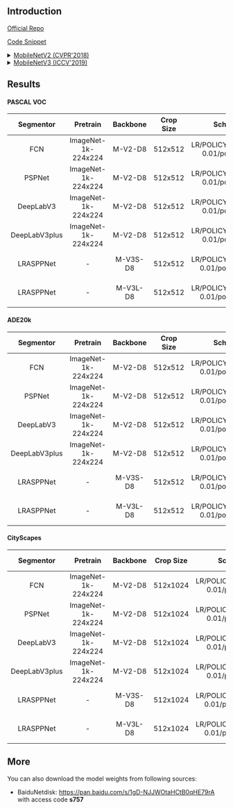 ## Introduction

<a href="https://github.com/tensorflow/models/tree/master/research/deeplab">Official Repo</a>

<a href="https://github.com/SegmentationBLWX/sssegmentation/blob/main/ssseg/modules/models/backbones/mobilenet.py">Code Snippet</a>

<details>
<summary align="left"><a href="https://arxiv.org/pdf/1801.04381.pdf">MobileNetV2 (CVPR'2018)</a></summary>

```latex
@inproceedings{sandler2018mobilenetv2,
    title={Mobilenetv2: Inverted residuals and linear bottlenecks},
    author={Sandler, Mark and Howard, Andrew and Zhu, Menglong and Zhmoginov, Andrey and Chen, Liang-Chieh},
    booktitle={Proceedings of the IEEE conference on computer vision and pattern recognition},
    pages={4510--4520},
    year={2018}
}
```

</details>

<details>
<summary align="left"><a href="https://arxiv.org/pdf/1905.02244.pdf">MobileNetV3 (ICCV'2019)</a></summary>

```latex
@inproceedings{Howard_2019_ICCV,
    title={Searching for MobileNetV3},
    author={Howard, Andrew and Sandler, Mark and Chu, Grace and Chen, Liang-Chieh and Chen, Bo and Tan, Mingxing and Wang, Weijun and Zhu, Yukun and Pang, Ruoming and Vasudevan, Vijay and Le, Quoc V. and Adam, Hartwig},
    booktitle={The IEEE International Conference on Computer Vision (ICCV)},
    pages={1314-1324},
    month={October},
    year={2019},
    doi={10.1109/ICCV.2019.00140}}
}
```

</details>


## Results

#### PASCAL VOC

| Segmentor     | Pretrain               | Backbone | Crop Size  | Schedule                             | Train/Eval Set  | mIoU   | Download                                                                                                                                                                                                                                                                                                                                                                                                                |
| :-:           | :-:                    | :-:      | :-:        | :-:                                  | :-:             | :-:    | :-:                                                                                                                                                                                                                                                                                                                                                                                                                     |
| FCN           | ImageNet-1k-224x224    | M-V2-D8  | 512x512    | LR/POLICY/BS/EPOCH: 0.01/poly/16/60  | trainaug/val    | 59.89% | [cfg](https://raw.githubusercontent.com/SegmentationBLWX/sssegmentation/main/ssseg/configs/mobilenetv2/fcn_mobilenetv2os8_voc.py) &#124; [model](https://github.com/SegmentationBLWX/modelstore/releases/download/ssseg_mobilenet/fcn_mobilenetv2os8_voc.pth) &#124; [log](https://github.com/SegmentationBLWX/modelstore/releases/download/ssseg_mobilenet/fcn_mobilenetv2os8_voc.log)                                 |
| PSPNet        | ImageNet-1k-224x224    | M-V2-D8  | 512x512    | LR/POLICY/BS/EPOCH: 0.01/poly/16/60  | trainaug/val    | 68.40% | [cfg](https://raw.githubusercontent.com/SegmentationBLWX/sssegmentation/main/ssseg/configs/mobilenetv2/pspnet_mobilenetv2os8_voc.py) &#124; [model](https://github.com/SegmentationBLWX/modelstore/releases/download/ssseg_mobilenet/pspnet_mobilenetv2os8_voc.pth) &#124; [log](https://github.com/SegmentationBLWX/modelstore/releases/download/ssseg_mobilenet/pspnet_mobilenetv2os8_voc.log)                        |
| DeepLabV3     | ImageNet-1k-224x224    | M-V2-D8  | 512x512    | LR/POLICY/BS/EPOCH: 0.01/poly/16/60  | trainaug/val    | 70.08% | [cfg](https://raw.githubusercontent.com/SegmentationBLWX/sssegmentation/main/ssseg/configs/mobilenetv2/deeplabv3_mobilenetv2os8_voc.py) &#124; [model](https://github.com/SegmentationBLWX/modelstore/releases/download/ssseg_mobilenet/deeplabv3_mobilenetv2os8_voc.pth) &#124; [log](https://github.com/SegmentationBLWX/modelstore/releases/download/ssseg_mobilenet/deeplabv3_mobilenetv2os8_voc.log)               |
| DeepLabV3plus | ImageNet-1k-224x224    | M-V2-D8  | 512x512    | LR/POLICY/BS/EPOCH: 0.01/poly/16/60  | trainaug/val    | 70.04% | [cfg](https://raw.githubusercontent.com/SegmentationBLWX/sssegmentation/main/ssseg/configs/mobilenetv2/deeplabv3plus_mobilenetv2os8_voc.py) &#124; [model](https://github.com/SegmentationBLWX/modelstore/releases/download/ssseg_mobilenet/deeplabv3plus_mobilenetv2os8_voc.pth) &#124; [log](https://github.com/SegmentationBLWX/modelstore/releases/download/ssseg_mobilenet/deeplabv3plus_mobilenetv2os8_voc.log)   |
| LRASPPNet     | -                      | M-V3S-D8 | 512x512    | LR/POLICY/BS/EPOCH: 0.01/poly/16/180 | trainaug/val    | 62.13% | [cfg](https://raw.githubusercontent.com/SegmentationBLWX/sssegmentation/main/ssseg/configs/lrasppnet/lrasppnet_mobilenetv3sos8_voc.py) &#124; [model](https://github.com/SegmentationBLWX/modelstore/releases/download/ssseg_mobilenet/lrasppnet_mobilenetv3sos8_voc.pth) &#124; [log](https://github.com/SegmentationBLWX/modelstore/releases/download/ssseg_mobilenet/lrasppnet_mobilenetv3sos8_voc.log)              |
| LRASPPNet     | -                      | M-V3L-D8 | 512x512    | LR/POLICY/BS/EPOCH: 0.01/poly/16/180 | trainaug/val    | 67.90% | [cfg](https://raw.githubusercontent.com/SegmentationBLWX/sssegmentation/main/ssseg/configs/lrasppnet/lrasppnet_mobilenetv3los8_voc.py) &#124; [model](https://github.com/SegmentationBLWX/modelstore/releases/download/ssseg_mobilenet/lrasppnet_mobilenetv3los8_voc.pth) &#124; [log](https://github.com/SegmentationBLWX/modelstore/releases/download/ssseg_mobilenet/lrasppnet_mobilenetv3los8_voc.log)              |

#### ADE20k

| Segmentor     | Pretrain               | Backbone | Crop Size  | Schedule                             | Train/Eval Set  | mIoU   | Download                                                                                                                                                                                                                                                                                                                                                                                                                         |
| :-:           | :-:                    | :-:      | :-:        | :-:                                  | :-:             | :-:    | :-:                                                                                                                                                                                                                                                                                                                                                                                                                              |
| FCN           | ImageNet-1k-224x224    | M-V2-D8  | 512x512    | LR/POLICY/BS/EPOCH: 0.01/poly/16/130 | train/val       | 30.85% | [cfg](https://raw.githubusercontent.com/SegmentationBLWX/sssegmentation/main/ssseg/configs/mobilenetv2/fcn_mobilenetv2os8_ade20k.py) &#124; [model](https://github.com/SegmentationBLWX/modelstore/releases/download/ssseg_mobilenet/fcn_mobilenetv2os8_ade20k.pth) &#124; [log](https://github.com/SegmentationBLWX/modelstore/releases/download/ssseg_mobilenet/fcn_mobilenetv2os8_ade20k.log)                                 |
| PSPNet        | ImageNet-1k-224x224    | M-V2-D8  | 512x512    | LR/POLICY/BS/EPOCH: 0.01/poly/16/130 | train/val       | 35.09% | [cfg](https://raw.githubusercontent.com/SegmentationBLWX/sssegmentation/main/ssseg/configs/mobilenetv2/pspnet_mobilenetv2os8_ade20k.py) &#124; [model](https://github.com/SegmentationBLWX/modelstore/releases/download/ssseg_mobilenet/pspnet_mobilenetv2os8_ade20k.pth) &#124; [log](https://github.com/SegmentationBLWX/modelstore/releases/download/ssseg_mobilenet/pspnet_mobilenetv2os8_ade20k.log)                        |
| DeepLabV3     | ImageNet-1k-224x224    | M-V2-D8  | 512x512    | LR/POLICY/BS/EPOCH: 0.01/poly/16/130 | train/val       | 37.55% | [cfg](https://raw.githubusercontent.com/SegmentationBLWX/sssegmentation/main/ssseg/configs/mobilenetv2/deeplabv3_mobilenetv2os8_ade20k.py) &#124; [model](https://github.com/SegmentationBLWX/modelstore/releases/download/ssseg_mobilenet/deeplabv3_mobilenetv2os8_ade20k.pth) &#124; [log](https://github.com/SegmentationBLWX/modelstore/releases/download/ssseg_mobilenet/deeplabv3_mobilenetv2os8_ade20k.log)               |
| DeepLabV3plus | ImageNet-1k-224x224    | M-V2-D8  | 512x512    | LR/POLICY/BS/EPOCH: 0.01/poly/16/130 | train/val       | 37.66% | [cfg](https://raw.githubusercontent.com/SegmentationBLWX/sssegmentation/main/ssseg/configs/mobilenetv2/deeplabv3plus_mobilenetv2os8_ade20k.py) &#124; [model](https://github.com/SegmentationBLWX/modelstore/releases/download/ssseg_mobilenet/deeplabv3plus_mobilenetv2os8_ade20k.pth) &#124; [log](https://github.com/SegmentationBLWX/modelstore/releases/download/ssseg_mobilenet/deeplabv3plus_mobilenetv2os8_ade20k.log)   |
| LRASPPNet     | -                      | M-V3S-D8 | 512x512    | LR/POLICY/BS/EPOCH: 0.01/poly/16/390 | train/val       | 26.09% | [cfg](https://raw.githubusercontent.com/SegmentationBLWX/sssegmentation/main/ssseg/configs/lrasppnet/lrasppnet_mobilenetv3sos8_ade20k.py) &#124; [model](https://github.com/SegmentationBLWX/modelstore/releases/download/ssseg_mobilenet/lrasppnet_mobilenetv3sos8_ade20k.pth) &#124; [log](https://github.com/SegmentationBLWX/modelstore/releases/download/ssseg_mobilenet/lrasppnet_mobilenetv3sos8_ade20k.log)              |
| LRASPPNet     | -                      | M-V3L-D8 | 512x512    | LR/POLICY/BS/EPOCH: 0.01/poly/16/390 | train/val       | 30.06% | [cfg](https://raw.githubusercontent.com/SegmentationBLWX/sssegmentation/main/ssseg/configs/lrasppnet/lrasppnet_mobilenetv3los8_ade20k.py) &#124; [model](https://github.com/SegmentationBLWX/modelstore/releases/download/ssseg_mobilenet/lrasppnet_mobilenetv3los8_ade20k.pth) &#124; [log](https://github.com/SegmentationBLWX/modelstore/releases/download/ssseg_mobilenet/lrasppnet_mobilenetv3los8_ade20k.log)              |

#### CityScapes

| Segmentor     | Pretrain               | Backbone | Crop Size  | Schedule                             | Train/Eval Set  | mIoU   | Download                                                                                                                                                                                                                                                                                                                                                                                                                                     |
| :-:           | :-:                    | :-:      | :-:        | :-:                                  | :-:             | :-:    | :-:                                                                                                                                                                                                                                                                                                                                                                                                                                          |
| FCN           | ImageNet-1k-224x224    | M-V2-D8  | 512x1024   | LR/POLICY/BS/EPOCH: 0.01/poly/8/220  | train/val       | 70.77% | [cfg](https://raw.githubusercontent.com/SegmentationBLWX/sssegmentation/main/ssseg/configs/mobilenetv2/fcn_mobilenetv2os8_cityscapes.py) &#124; [model](https://github.com/SegmentationBLWX/modelstore/releases/download/ssseg_mobilenet/fcn_mobilenetv2os8_cityscapes.pth) &#124; [log](https://github.com/SegmentationBLWX/modelstore/releases/download/ssseg_mobilenet/fcn_mobilenetv2os8_cityscapes.log)                                 |
| PSPNet        | ImageNet-1k-224x224    | M-V2-D8  | 512x1024   | LR/POLICY/BS/EPOCH: 0.01/poly/8/220  | train/val       | 73.64% | [cfg](https://raw.githubusercontent.com/SegmentationBLWX/sssegmentation/main/ssseg/configs/mobilenetv2/pspnet_mobilenetv2os8_cityscapes.py) &#124; [model](https://github.com/SegmentationBLWX/modelstore/releases/download/ssseg_mobilenet/pspnet_mobilenetv2os8_cityscapes.pth) &#124; [log](https://github.com/SegmentationBLWX/modelstore/releases/download/ssseg_mobilenet/pspnet_mobilenetv2os8_cityscapes.log)                        |
| DeepLabV3     | ImageNet-1k-224x224    | M-V2-D8  | 512x1024   | LR/POLICY/BS/EPOCH: 0.01/poly/8/220  | train/val       | 76.74% | [cfg](https://raw.githubusercontent.com/SegmentationBLWX/sssegmentation/main/ssseg/configs/mobilenetv2/deeplabv3_mobilenetv2os8_cityscapes.py) &#124; [model](https://github.com/SegmentationBLWX/modelstore/releases/download/ssseg_mobilenet/deeplabv3_mobilenetv2os8_cityscapes.pth) &#124; [log](https://github.com/SegmentationBLWX/modelstore/releases/download/ssseg_mobilenet/deeplabv3_mobilenetv2os8_cityscapes.log)               |
| DeepLabV3plus | ImageNet-1k-224x224    | M-V2-D8  | 512x1024   | LR/POLICY/BS/EPOCH: 0.01/poly/8/220  | train/val       | 76.68% | [cfg](https://raw.githubusercontent.com/SegmentationBLWX/sssegmentation/main/ssseg/configs/mobilenetv2/deeplabv3plus_mobilenetv2os8_cityscapes.py) &#124; [model](https://github.com/SegmentationBLWX/modelstore/releases/download/ssseg_mobilenet/deeplabv3plus_mobilenetv2os8_cityscapes.pth) &#124; [log](https://github.com/SegmentationBLWX/modelstore/releases/download/ssseg_mobilenet/deeplabv3plus_mobilenetv2os8_cityscapes.log)   |
| LRASPPNet     | -                      | M-V3S-D8 | 512x1024   | LR/POLICY/BS/EPOCH: 0.01/poly/16/660 | train/val       | 65.06% | [cfg](https://raw.githubusercontent.com/SegmentationBLWX/sssegmentation/main/ssseg/configs/lrasppnet/lrasppnet_mobilenetv3sos8_cityscapes.py) &#124; [model](https://github.com/SegmentationBLWX/modelstore/releases/download/ssseg_mobilenet/lrasppnet_mobilenetv3sos8_cityscapes.pth) &#124; [log](https://github.com/SegmentationBLWX/modelstore/releases/download/ssseg_mobilenet/lrasppnet_mobilenetv3sos8_cityscapes.log)              |
| LRASPPNet     | -                      | M-V3L-D8 | 512x1024   | LR/POLICY/BS/EPOCH: 0.01/poly/16/660 | train/val       | 69.98% | [cfg](https://raw.githubusercontent.com/SegmentationBLWX/sssegmentation/main/ssseg/configs/lrasppnet/lrasppnet_mobilenetv3los8_cityscapes.py) &#124; [model](https://github.com/SegmentationBLWX/modelstore/releases/download/ssseg_mobilenet/lrasppnet_mobilenetv3los8_cityscapes.pth) &#124; [log](https://github.com/SegmentationBLWX/modelstore/releases/download/ssseg_mobilenet/lrasppnet_mobilenetv3los8_cityscapes.log)              |


## More

You can also download the model weights from following sources:

- BaiduNetdisk: https://pan.baidu.com/s/1gD-NJJWOtaHCtB0qHE79rA with access code **s757**